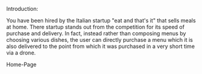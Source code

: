 Introduction:

You have been hired by the Italian startup "eat and that's it" that sells meals at home. There
startup stands out from the competition for its speed of purchase and delivery. In fact, instead
rather than composing menus by choosing various dishes, the user can directly purchase a menu which
it is also delivered to the point from which it was purchased in a very short time via a
drone.

Home-Page
